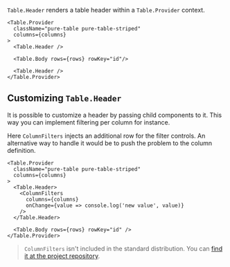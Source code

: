 `Table.Header` renders a table header within a `Table.Provider` context.

```react
<Table.Provider
  className="pure-table pure-table-striped"
  columns={columns}
>
  <Table.Header />

  <Table.Body rows={rows} rowKey="id"/>

  <Table.Header />
</Table.Provider>
```

## Customizing `Table.Header`

It is possible to customize a header by passing child components to it. This way you can implement filtering per column for instance.

Here `ColumnFilters` injects an additional row for the filter controls. An alternative way to handle it would be to push the problem to the column definition.

```react
<Table.Provider
  className="pure-table pure-table-striped"
  columns={columns}
>
  <Table.Header>
    <ColumnFilters
      columns={columns}
      onChange={value => console.log('new value', value)}
    />
  </Table.Header>

  <Table.Body rows={rows} rowKey="id" />
</Table.Provider>
```

> `ColumnFilters` isn't included in the standard distribution. You can [find it at the project repository](https://github.com/reactabular/reactabular/blob/master/docs/helpers/ColumnFilters.jsx).
